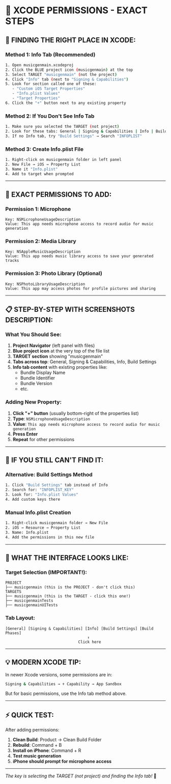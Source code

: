 # 📱 XCODE PERMISSIONS - EXACT STEPS

## **🎯 FINDING THE RIGHT PLACE IN XCODE:**

### **Method 1: Info Tab (Recommended)**
```bash
1. Open musicgenmain.xcodeproj
2. Click the BLUE project icon (musicgenmain) at the top
3. Select TARGET "musicgenmain" (not the project)
4. Click "Info" tab (next to "Signing & Capabilities")
5. Look for section called one of these:
   - "Custom iOS Target Properties"
   - "Info.plist Values" 
   - "Target Properties"
6. Click the "+" button next to any existing property
```

### **Method 2: If You Don't See Info Tab**
```bash
1. Make sure you selected the TARGET (not project)
2. Look for these tabs: General | Signing & Capabilities | Info | Build Settings
3. If no Info tab, try "Build Settings" → Search "INFOPLIST"
```

### **Method 3: Create Info.plist File**
```bash
1. Right-click on musicgenmain folder in left panel
2. New File → iOS → Property List
3. Name it "Info.plist"
4. Add to target when prompted
```

---

## **🔧 EXACT PERMISSIONS TO ADD:**

### **Permission 1: Microphone**
```
Key: NSMicrophoneUsageDescription
Value: This app needs microphone access to record audio for music generation
```

### **Permission 2: Media Library**
```
Key: NSAppleMusicUsageDescription  
Value: This app needs music library access to save your generated tracks
```

### **Permission 3: Photo Library (Optional)**
```
Key: NSPhotoLibraryUsageDescription
Value: This app may access photos for profile pictures and sharing
```

---

## **📋 STEP-BY-STEP WITH SCREENSHOTS DESCRIPTION:**

### **What You Should See:**
1. **Project Navigator** (left panel with files)
2. **Blue project icon** at the very top of the file list
3. **TARGET section** showing "musicgenmain" 
4. **Tabs across top**: General, Signing & Capabilities, Info, Build Settings
5. **Info tab content** with existing properties like:
   - Bundle Display Name
   - Bundle Identifier  
   - Bundle Version
   - etc.

### **Adding New Property:**
1. **Click "+" button** (usually bottom-right of the properties list)
2. **Type**: `NSMicrophoneUsageDescription`
3. **Value**: `This app needs microphone access to record audio for music generation`
4. **Press Enter**
5. **Repeat** for other permissions

---

## **🚨 IF YOU STILL CAN'T FIND IT:**

### **Alternative: Build Settings Method**
```bash
1. Click "Build Settings" tab instead of Info
2. Search for: "INFOPLIST_KEY"
3. Look for: "Info.plist Values"
4. Add custom keys there
```

### **Manual Info.plist Creation**
```bash
1. Right-click musicgenmain folder → New File
2. iOS → Resource → Property List
3. Name: Info.plist
4. Add the permissions in this new file
```

---

## **🎯 WHAT THE INTERFACE LOOKS LIKE:**

### **Target Selection (IMPORTANT!):**
```
PROJECT
├── musicgenmain (this is the PROJECT - don't click this)
TARGETS  
├── musicgenmain (this is the TARGET - click this one!)
├── musicgenmainTests
├── musicgenmainUITests
```

### **Tab Layout:**
```
[General] [Signing & Capabilities] [Info] [Build Settings] [Build Phases]
                                    ↑
                                Click here
```

---

## **💡 MODERN XCODE TIP:**

In newer Xcode versions, some permissions are in:
```bash
Signing & Capabilities → + Capability → App Sandbox
```

But for basic permissions, use the Info tab method above.

---

## **⚡ QUICK TEST:**

After adding permissions:
1. **Clean Build**: Product → Clean Build Folder
2. **Rebuild**: Command + B
3. **Install on iPhone**: Command + R
4. **Test music generation**
5. **iPhone should prompt for microphone access**

---

*The key is selecting the TARGET (not project) and finding the Info tab!* 🎯